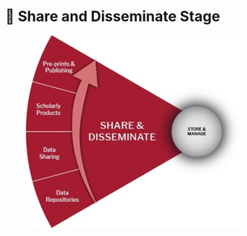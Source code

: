 # 🔴 Share and Disseminate Stage

<figure><img src="../../../.gitbook/assets/Share and Disseminate.jpg" alt=""><figcaption></figcaption></figure>
